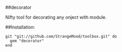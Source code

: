 ##decorator

Nifty tool for decorating any onject with module.

##Installation:

	git "git://github.com/StrangeMood/toolbox.git" do
	  gem "decorator"
	end